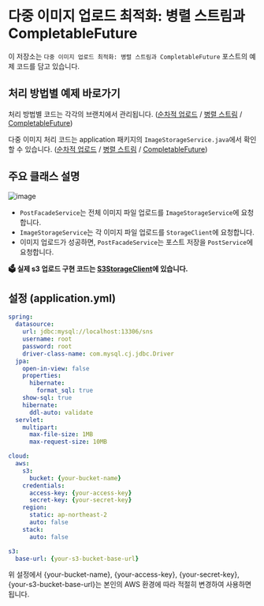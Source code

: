 # 다중 이미지 업로드 최적화: 병렬 스트림과 CompletableFuture

이 저장소는 `다중 이미지 업로드 최적화: 병렬 스트림과 CompletableFuture` 포스트의 예제 코드를 담고 있습니다.

## 처리 방법별 예제 바로가기

처리 방법별 코드는 각각의 브랜치에서 관리됩니다. ([순차적 업로드](https://github.com/xxeol2/s3-practice/tree/sequential) / [병렬 스트림](https://github.com/xxeol2/s3-practice/tree/parallel) / [CompletableFuture](https://github.com/xxeol2/s3-practice/tree/completablefuture))

다중 이미지 처리 코드는 application 패키지의 `ImageStorageService.java`에서 확인할 수 있습니다.
([순차적 업로드](https://github.com/xxeol2/s3-practice/blob/sequential/src/main/java/practice/s3/application/ImageStorageService.java) / [병렬 스트림](https://github.com/xxeol2/s3-practice/blob/parallel/src/main/java/practice/s3/application/ImageStorageService.java) / [CompletableFuture](https://github.com/xxeol2/s3-practice/blob/completablefuture/src/main/java/practice/s3/application/ImageStorageService.java))


## 주요 클래스 설명
![image](https://github.com/xxeol2/s3-practice/assets/71129059/b6d44af6-a8b5-4313-89f1-0a6c07ce1223)

- `PostFacadeService`는 전체 이미지 파일 업로드를 `ImageStorageService`에 요청합니다.
- `ImageStorageService`는 각 이미지 파일 업로드를 `StorageClient`에 요청합니다.
- 이미지 업로드가 성공하면, `PostFacadeService`는 포스트 저장을 `PostService`에 요청합니다.

**🗳️ 실제 s3 업로드 구현 코드는 [S3StorageClient](https://github.com/xxeol2/s3-practice/blob/main/src/main/java/practice/s3/infrastructure/S3StorageClient.java)에 있습니다.**

## 설정 (application.yml)

```yml
spring:
  datasource:
    url: jdbc:mysql://localhost:13306/sns
    username: root
    password: root
    driver-class-name: com.mysql.cj.jdbc.Driver
  jpa:
    open-in-view: false
    properties:
      hibernate:
        format_sql: true
    show-sql: true
    hibernate:
      ddl-auto: validate
  servlet:
    multipart:
      max-file-size: 1MB
      max-request-size: 10MB

cloud:
  aws:
    s3:
      bucket: {your-bucket-name}
    credentials:
      access-key: {your-access-key}
      secret-key: {your-secret-key}
    region:
      static: ap-northeast-2
      auto: false
    stack:
      auto: false

s3:
  base-url: {your-s3-bucket-base-url}

```

위 설정에서 {your-bucket-name}, {your-access-key}, {your-secret-key}, {your-s3-bucket-base-url}는 본인의 AWS 환경에 따라 적절히 변경하여 사용하면 됩니다.
